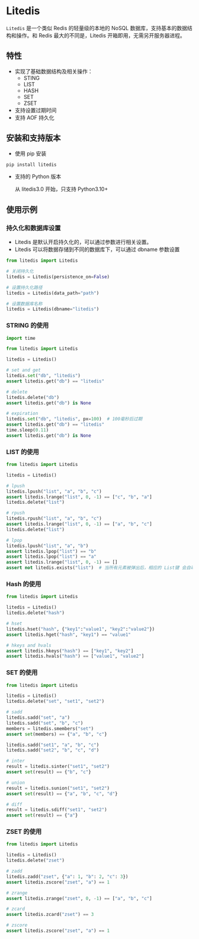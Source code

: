 # Litedis



`Litedis` 是一个类似 Redis 的轻量级的本地的 NoSQL 数据库，支持基本的数据结构和操作。和 Redis 最大的不同是，Litedis 开箱即用，无需另开服务器进程。



## 特性

- 实现了基础数据结构及相关操作：
  - STING
  - LIST
  - HASH
  - SET
  - ZSET
- 支持设置过期时间
- 支持 AOF 持久化



## 安装和支持版本

- 使用 pip 安装

```sh
pip install litedis
```

- 支持的 Python 版本

  从 litedis3.0 开始，只支持 Python3.10+
  
  

## 使用示例


### 持久化和数据库设置

- Litedis 是默认开启持久化的，可以通过参数进行相关设置。
- Litedis 可以将数据存储到不同的数据库下，可以通过 dbname 参数设置

```python
from litedis import Litedis

# 关闭持久化
litedis = Litedis(persistence_on=False)

# 设置持久化路径
litedis = Litedis(data_path="path")

# 设置数据库名称
litedis = Litedis(dbname="litedis")
```

### STRING 的使用


```python
import time

from litedis import Litedis

litedis = Litedis()

# set and get
litedis.set("db", "litedis")
assert litedis.get("db") == "litedis"

# delete
litedis.delete("db")
assert litedis.get("db") is None

# expiration
litedis.set("db", "litedis", px=100)  # 100毫秒后过期
assert litedis.get("db") == "litedis"
time.sleep(0.11)
assert litedis.get("db") is None
```

### LIST 的使用


```python
from litedis import Litedis

litedis = Litedis()

# lpush
litedis.lpush("list", "a", "b", "c")
assert litedis.lrange("list", 0, -1) == ["c", "b", "a"]
litedis.delete("list")

# rpush
litedis.rpush("list", "a", "b", "c")
assert litedis.lrange("list", 0, -1) == ["a", "b", "c"]
litedis.delete("list")

# lpop
litedis.lpush("list", "a", "b")
assert litedis.lpop("list") == "b"
assert litedis.lpop("list") == "a"
assert litedis.lrange("list", 0, -1) == []
assert not litedis.exists("list")  # 当所有元素被弹出后，相应的 List键 会自动删除
```

### Hash 的使用


```python
from litedis import Litedis

litedis = Litedis()
litedis.delete("hash")

# hset
litedis.hset("hash", {"key1":"value1", "key2":"value2"})
assert litedis.hget("hash", "key1") == "value1"

# hkeys and hvals
assert litedis.hkeys("hash") == ["key1", "key2"]
assert litedis.hvals("hash") == ["value1", "value2"]
```

### SET 的使用


```python
from litedis import Litedis

litedis = Litedis()
litedis.delete("set", "set1", "set2")

# sadd
litedis.sadd("set", "a")
litedis.sadd("set", "b", "c")
members = litedis.smembers("set")
assert set(members) == {"a", "b", "c"}

litedis.sadd("set1", "a", "b", "c")
litedis.sadd("set2", "b", "c", "d")

# inter
result = litedis.sinter("set1", "set2")
assert set(result) == {"b", "c"}

# union
result = litedis.sunion("set1", "set2")
assert set(result) == {"a", "b", "c", "d"}

# diff
result = litedis.sdiff("set1", "set2")
assert set(result) == {"a"}
```

### ZSET 的使用


```python
from litedis import Litedis

litedis = Litedis()
litedis.delete("zset")

# zadd
litedis.zadd("zset", {"a": 1, "b": 2, "c": 3})
assert litedis.zscore("zset", "a") == 1

# zrange
assert litedis.zrange("zset", 0, -1) == ["a", "b", "c"]

# zcard
assert litedis.zcard("zset") == 3

# zscore
assert litedis.zscore("zset", "a") == 1
```


